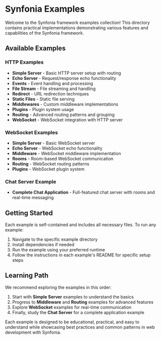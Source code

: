 # Synfonia Examples

Welcome to the Synfonia framework examples collection! This directory contains practical implementations demonstrating various features and capabilities of the Synfonia framework.

## Available Examples

### HTTP Examples
- **Simple Server** - Basic HTTP server setup with routing
- **Echo Server** - Request/response echo functionality
- **Events** - Event handling and processing
- **File Stream** - File streaming and handling
- **Redirect** - URL redirection techniques
- **Static Files** - Static file serving
- **Middlewares** - Custom middleware implementations
- **Plugins** - Plugin system usage
- **Routing** - Advanced routing patterns and grouping
- **WebSocket** - WebSocket integration with HTTP server

### WebSocket Examples
- **Simple Server** - Basic WebSocket server
- **Echo Server** - WebSocket echo functionality
- **Middleware** - WebSocket middleware implementation
- **Rooms** - Room-based WebSocket communication
- **Routing** - WebSocket routing patterns
- **Plugins** - WebSocket plugin system

### Chat Server Example
- **Complete Chat Application** - Full-featured chat server with rooms and real-time messaging

## Getting Started

Each example is self-contained and includes all necessary files. To run any example:

1. Navigate to the specific example directory
2. Install dependencies if needed
3. Run the example using your preferred runtime
4. Follow the instructions in each example's README for specific setup steps

## Learning Path

We recommend exploring the examples in this order:

1. Start with **Simple Server** examples to understand the basics
2. Progress to **Middleware** and **Routing** examples for advanced features
3. Explore **WebSocket** examples for real-time communication
4. Finally, study the **Chat Server** for a complete application example

Each example is designed to be educational, practical, and easy to understand while showcasing best practices and common patterns in web development with Synfonia.
